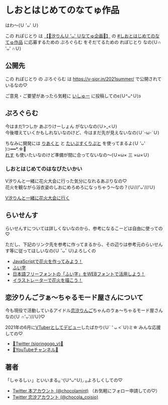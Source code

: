 # しおとはじめてのなてゅ作品

  はわ～(Ｕ 'ᴗ' Ｕ)
  
  この れぽじとり は [【🌻汐りんＵ 'ᴗ' Ｕなてゅ企画🌻】](https://twitter.com/sioringogo_v/status/1424734199269888000?s=20) の [#しおとはじめてのなてゅ作品](https://twitter.com/hashtag/%E3%81%97%E3%81%8A%E3%81%A8%E3%81%AF%E3%81%98%E3%82%81%E3%81%A6%E3%81%AE%E3%81%AA%E3%81%A6%E3%82%85%E4%BD%9C%E5%93%81?src=hashtag_click) に応募するための ぷろぐらむ をそだてるための れぽじとり なの(Ｕ∩ 'ᴗ' ∩Ｕ)

## 公開先

この れぽじとり の ぷろぐらむ は https://v-sior.in/2021summer/ で公開されているなの♡

ご意見・ご要望があったら気軽に [いしゅー](https://github.com/chocolamint/first-summer-with-sio/issues) に投稿してのε(Ｕ^ᴗ^Ｕ)з

## ぷろぐらむ

今はまだ1つしか あぷりけーしょん がないなの(Ｕ>_<Ｕ)  
今後増えていくかもしれないなのけど、今はまだ先が見えないなの(Ｕ´･ω･`Ｕ)

ちなみに開発には [りあくと](https://ja.reactjs.org/) と [たいぷすくりぷと](https://www.typescriptlang.org/) を使ってまるよ(Ｕ 'ᴗ'  )⊃━━*.☆ﾟ  
[れす](https://lesscss.org/) も使いたいなのけど準備が間に合ってないなの～(Ｕ×ω× 三 ×ω×Ｕ)

### しおとはじめてのはなびたいかい

V汐りんと一緒に花火大会に行った気分になれるあぷりなの♡  
花火を観ながら浴衣姿のしおにめろめろになっちゃう～なの？(Ｕ///'ᴗ'///Ｕ)

[V汐りんと一緒に花火大会に行く](https://v-sior.in/2021summer/hanabi/)

## らいせんす

らいせんすについては詳しくないなのから、参考になるこーどは自由に使っての♡

ただし、下記のリンク先を参考に作ってまるから、その辺りは参考元のらいせんす等に従ってほしいなの(Ｕ ˘ᴗ˘ Ｕ)よろしくの

- [JavaScriptで花火を作ってみよう！](https://qiita.com/iNaoki04/items/5d420440cf3d89f54f82)
- [ふい字](https://hp.vector.co.jp/authors/VA039499/#hui)
- [日本語フリーフォントの「ふい字」をWEBフォントで活用しよう！](http://customtemplate.blog112.fc2.com/blog-entry-143.html)
- [イラストレーターで花火を描こう！](https://illustrator-works.com/illust/fireworks/)

## 恋汐りんごゔぁ〜ちゃるモード屋さんについて

今も現役で活動しているアイドル[恋汐りんご](https://twitter.com/sioringogo)ちゃんのゔぁ〜ちゃるモード屋さんなの(Ｕ ∩'ᴗ'///Ｕ)♡

2021年の6月に[VTuberとしてデビュー](https://www.youtube.com/watch?v=0jXcor_55yU)したばかり(Ｕ´ ' ᴗ <`Ｕ)ミ☆ みんな応援しての♡

- [🍎Twitter (sioringogo_v)🍎](https://twitter.com/sioringogo_v)
- [🍎YouTubeチャンネル🍎](https://www.youtube.com/channel/UCKUAGgXVTV_C5Y7rQ_QCXXA)

## 著者

「しゃるしぃ」といいまる₍₍ ◝(Ｕ^ᴗ^Ｕ)◞ ₎₎よろしくしての♡

- [Twitter 本アカウント (@chocolamint)](https://twitter.com/chocolamint) （お気軽にフォロー申請しての♡）
- [Twitter 恋汐アカウント (@chocola_coisio)](https://twitter.com/chocola_coisio)
